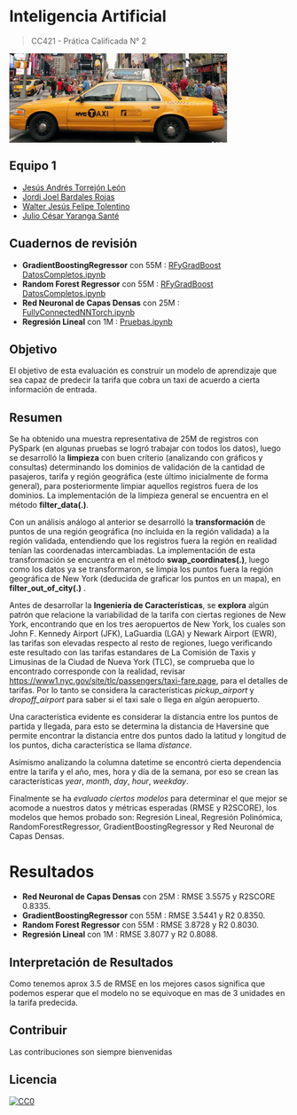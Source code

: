 
# Inteligencia Artificial
> CC421 - Prática Calificada N° 2

<img src="taxi.png" align="center" />

## Equipo 1
   - [Jesús Andrés Torrejón León](https://github.com/JesusATL)
   - [Jordi Joel Bardales Rojas](https://github.com/jbardalesr)
   - [Walter Jesús Felipe Tolentino](https://github.com/felipeturing)
   - [Julio César Yaranga Santé](https://github.com/cesar-yaranga)

## Cuadernos de revisión

 - **GradientBoostingRegressor**    con 55M : [RFyGradBoost DatosCompletos.ipynb](https://github.com/felipeturing/pc2-team1-ai/blob/main/SubNotebook1/RFyGradBoost%20%20DatosCompletos.ipynb)
- **Random Forest Regressor**       con 55M : [RFyGradBoost DatosCompletos.ipynb](https://github.com/felipeturing/pc2-team1-ai/blob/main/SubNotebook1/RFyGradBoost%20%20DatosCompletos.ipynb)
 - **Red Neuronal de Capas Densas** con 25M : [FullyConnectedNNTorch.ipynb](https://github.com/felipeturing/pc2-team1-ai/blob/main/SubNotebook1/FullyConnectedNNTorch.ipynb)
 - **Regresión Lineal**             con 1M  : [Pruebas.ipynb](https://github.com/felipeturing/pc2-team1-ai/blob/main/SubNotebook1/Pruebas.ipynb)

## Objetivo

El objetivo de esta evaluación es construir un modelo de aprendizaje que sea capaz de
predecir la tarifa que cobra un taxi de acuerdo a cierta información de entrada.

## Resumen

Se ha obtenido una muestra representativa de 25M de registros con PySpark (en algunas pruebas se logró trabajar con todos los datos), luego se desarrolló la **limpieza** con buen críterio (analizando con gráficos y consultas) determinando los dominios de validación de la cantidad de pasajeros, tarifa y región geográfica (este último inicialmente de forma general), para posteriormente limpiar aquellos registros fuera de los dominios. La implementación de la limpieza general se encuentra en el método **filter_data(.)**.

Con un análisis análogo al anterior se desarrolló la **transformación** de puntos de una región geográfica (no íncluida en la región validada) a la región validada, entendiendo que los registros fuera la región en realidad tenían las coordenadas intercambiadas. La implementación de esta transformación se encuentra en el método **swap_coordinates(.)**, luego como los datos ya se transformaron, se limpia los puntos fuera la región geográfica de New York (deducida de graficar los puntos en un mapa), en **filter_out_of_city(.)** .

Antes de desarrollar la **Ingeniería de Características**, se **explora** algún patrón que relacione la variabilidad de la tarifa con ciertas regiones de New York, encontrando que en los tres aeropuertos de New York, los cuales son John F. Kennedy Airport (JFK), LaGuardia (LGA) y Newark Airport (EWR), las tarifas son elevadas respecto al resto de regiones, luego verificando este resultado con las tarifas estandares de La Comisión de Taxis y Limusinas de la Ciudad de Nueva York (TLC), se comprueba que lo encontrado corresponde con la realidad, revisar https://www1.nyc.gov/site/tlc/passengers/taxi-fare.page, para el detalles de tarifas. Por lo tanto se considera la características *pickup_airport* y *dropoff_airport* para saber si el taxi sale o llega en algún aeropuerto.

Una característica evidente es considerar la distancia entre los puntos de partida y llegada, para esto se determina la distancia de Haversine que permite encontrar la distancia entre dos puntos dado la latitud y longitud de los puntos, dicha característica se llama *distance*.

Asímismo analizando la columna datetime se encontró cierta dependencia entre la tarifa y el año, mes, hora y día de la semana, por eso se crean las características *year*, *month*, *day*, *hour*, *weekday*.

Finalmente se ha *evaluado ciertos modelos* para determinar el que mejor se acomode a nuestros datos y métricas esperadas (RMSE y R2SCORE), los modelos que hemos probado son: Regresión Lineal, Regresión Polinómica, RandomForestRegressor, GradientBoostingRegressor y Red Neuronal de Capas Densas.


# Resultados

 - **Red Neuronal de Capas Densas** con 25M : RMSE 3.5575 y R2SCORE 0.8335.
 - **GradientBoostingRegressor**    con 55M : RMSE 3.5441 y R2 0.8350.
 - **Random Forest Regressor**      con 55M : RMSE 3.8728 y R2 0.8030.
 - **Regresión Lineal**             con 1M  : RMSE 3.8077 y R2 0.8088.

## Interpretación de Resultados

Como tenemos aprox 3.5 de RMSE en los mejores casos significa que podemos esperar que el modelo no se equivoque en mas de 3 unidades en la tarifa predecida.

## Contribuir

Las contribuciones son siempre bienvenidas

## Licencia

[![CC0](https://licensebuttons.net/p/zero/1.0/88x31.png)](https://creativecommons.org/publicdomain/zero/1.0/)
